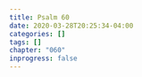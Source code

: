 ```yaml
---
title: Psalm 60
date: 2020-03-28T20:25:34-04:00
categories: []
tags: []
chapter: "060"
inprogress: false
---
```


